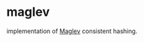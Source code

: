 # maglev

implementation of [Maglev] consistent hashing.

[Maglev]: https://ai.google/research/pubs/pub44824
